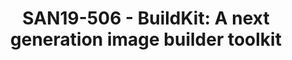 ---
categories:
- san19
description: BuildKit solves many problems of "docker build", instead of replace the
  "docker build", it evolves to be an independent project but still under the umbrella
  of moby. <br /> <br /> In this presentation, I am going to talk the key issues that
  BuildKit addresses, such as concurrent dependency resolution, much faster image
  build with cache import/output, and how to avoid to leak credential while still
  allow accessing private assets.<br /> <br /> You will see how the BuildKit could
  be used in conjunction with docker, particularly, we will see how BuildKit supports
  multi-arch image build for ARM platform, and the Docker as well. Actually, the cutting-edge
  innovation of "docker buildx" is right based on BuildKit, besides, couple of demo
  on top of ARM platform will be given during the session. <br /> <br /> Some performance
  data will be given as well to compare with traditional "docker build".
image:
  featured: 'true'
  path: /assets/images/featured-images/san19/SAN19-506.png
session_attendee_num: '2'
session_id: SAN19-506
session_room: Pacific Room (Keynote)
session_slot:
  end_time: '2019-09-27 09:25:00'
  start_time: '2019-09-27 09:00:00'
session_speakers:
- speaker_bio: staff engineer from ARM China, primarily focus on container and containers
    orchestration software like kubernetes. <br /> I am a collaborator of Buildkit
    project.<br /> Beside Buildkit, I am a core reviewer of OpenStack keystone project
    and kubeedge project (an edge computing project based on the Kubernetes).<br />
  speaker_company: ARM China
  speaker_image: /assets/images/speakers/san19/dave-chen.jpg
  speaker_location: ''
  speaker_name: Dave Chen
  speaker_position: staff engineer
  speaker_url: ''
  speaker_username: dave.jungler
session_track: Open Source Development
tag: session
tags:
- IoT and Embedded
- ' Tools'
- ' Open Source Development'
title: 'SAN19-506 - BuildKit: A next generation image builder toolkit'
---